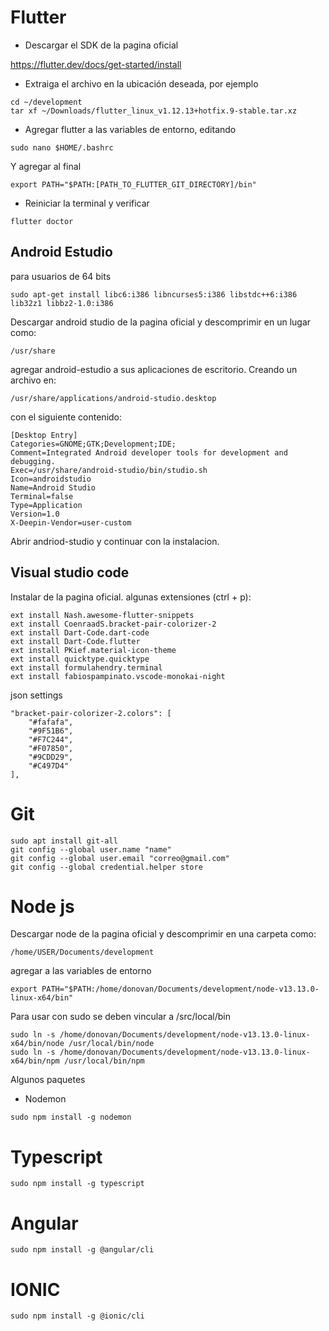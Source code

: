 # Flutter
- Descargar el SDK de la pagina oficial

https://flutter.dev/docs/get-started/install
- Extraiga el archivo en la ubicación deseada, por ejemplo
```
cd ~/development
tar xf ~/Downloads/flutter_linux_v1.12.13+hotfix.9-stable.tar.xz
```
- Agregar flutter a las variables de entorno, editando
```
sudo nano $HOME/.bashrc
```
Y agregar al final
```
export PATH="$PATH:[PATH_TO_FLUTTER_GIT_DIRECTORY]/bin"
```
- Reiniciar la terminal y verificar
```
flutter doctor
```

## Android Estudio
para usuarios de 64 bits
```
sudo apt-get install libc6:i386 libncurses5:i386 libstdc++6:i386 lib32z1 libbz2-1.0:i386
```
Descargar android studio de la pagina oficial y descomprimir en un lugar como:
```
/usr/share
```
agregar android-estudio a sus aplicaciones de escritorio. Creando un archivo en:
```
/usr/share/applications/android-studio.desktop
```
con el siguiente contenido:
```
[Desktop Entry]
Categories=GNOME;GTK;Development;IDE;
Comment=Integrated Android developer tools for development and debugging.
Exec=/usr/share/android-studio/bin/studio.sh
Icon=androidstudio
Name=Android Studio
Terminal=false
Type=Application
Version=1.0
X-Deepin-Vendor=user-custom
```
Abrir andriod-studio y continuar con la instalacion.

## Visual studio code
Instalar de la pagina oficial.
algunas extensiones (ctrl + p):
```
ext install Nash.awesome-flutter-snippets
ext install CoenraadS.bracket-pair-colorizer-2
ext install Dart-Code.dart-code
ext install Dart-Code.flutter
ext install PKief.material-icon-theme
ext install quicktype.quicktype
ext install formulahendry.terminal
ext install fabiospampinato.vscode-monokai-night
```
json settings
```
"bracket-pair-colorizer-2.colors": [
    "#fafafa",
    "#9F51B6",
    "#F7C244",
    "#F07850",
    "#9CDD29",
    "#C497D4"
],
```
# Git
```
sudo apt install git-all
git config --global user.name "name"
git config --global user.email "correo@gmail.com"
git config --global credential.helper store
```
# Node js
Descargar node de la pagina oficial y descomprimir en una carpeta como:
```
/home/USER/Documents/development
```
agregar a las variables de entorno
```
export PATH="$PATH:/home/donovan/Documents/development/node-v13.13.0-linux-x64/bin"
```
Para usar con sudo se deben vincular a /src/local/bin
```
sudo ln -s /home/donovan/Documents/development/node-v13.13.0-linux-x64/bin/node /usr/local/bin/node
sudo ln -s /home/donovan/Documents/development/node-v13.13.0-linux-x64/bin/npm /usr/local/bin/npm
```
Algunos paquetes
* Nodemon
```
sudo npm install -g nodemon
```

# Typescript 
```
sudo npm install -g typescript
```
# Angular
```
sudo npm install -g @angular/cli
```
# IONIC
```
sudo npm install -g @ionic/cli
```